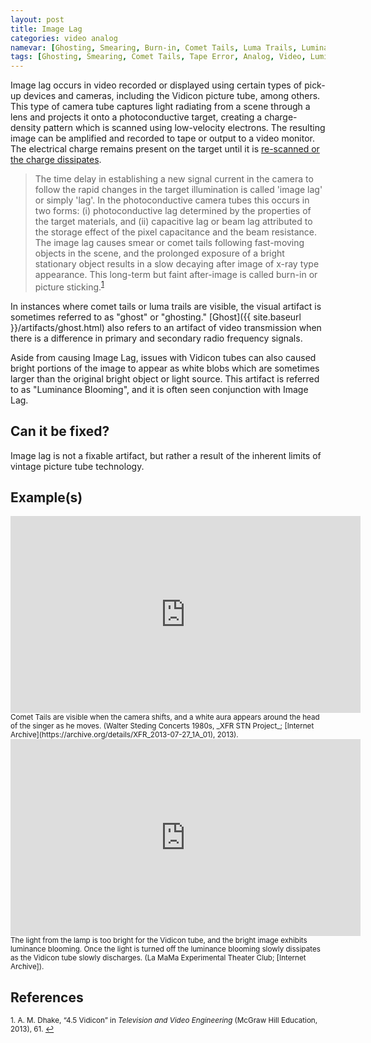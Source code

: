 ```yaml
---
layout: post
title: Image Lag
categories: video analog
namevar: [Ghosting, Smearing, Burn-in, Comet Tails, Luma Trails, Luminance Blooming]
tags: [Ghosting, Smearing, Comet Tails, Tape Error, Analog, Video, Luminance Blooming]
---
```


Image lag occurs in video recorded or displayed using certain types of pick-up devices and cameras, including the Vidicon picture tube, among others. This type of camera tube captures light radiating from a scene through a lens and projects it onto a photoconductive target, creating a charge-density pattern which is scanned using low-velocity electrons. The resulting image can be amplified and recorded to tape or output to a video monitor. The electrical charge remains present on the target until it is [re-scanned or the charge dissipates](http://en.wikipedia.org/wiki/Video_camera_tube).

<blockquote>The time delay in establishing a new signal current in the camera to follow the rapid changes in the target illumination is called 'image lag' or simply 'lag'. In the photoconductive camera tubes this occurs in two forms: (i) photoconductive lag determined by the properties of the target materials, and (ii) capacitive lag or beam lag attributed to the storage effect of the pixel capacitance and the beam resistance. The image lag causes smear or comet tails following fast-moving objects in the scene, and the prolonged exposure of a bright stationary object results in a slow decaying after image of x-ray type appearance. This long-term but faint after-image is called burn-in or picture sticking.<sup><a href="#fn1" id="ref1">1</a></sup></blockquote>    

In instances where comet tails or luma trails are visible, the visual artifact is sometimes referred to as "ghost" or "ghosting." [Ghost]({{ site.baseurl }}/artifacts/ghost.html) also refers to an artifact of video transmission when there is a difference in primary and secondary radio frequency signals.

Aside from causing Image Lag, issues with Vidicon tubes can also caused bright portions of the image to appear as white blobs which are sometimes larger than the original bright object or light source. This artifact is referred to as "Luminance Blooming", and it is often seen conjunction with Image Lag.

## Can it be fixed?

Image lag is not a fixable artifact, but rather a result of the inherent limits of vintage picture tube technology.

## Example(s)

<iframe src="https://archive.org/embed/AVAAAvaaGhostTest03" width="560" height="315" frameborder="0" webkitallowfullscreen="true" mozallowfullscreen="true" allowfullscreen></iframe><br>
<sub>Comet Tails are visible when the camera shifts, and a white aura appears around the head of the singer as he moves. (Walter Steding Concerts 1980s, _XFR STN Project_; [Internet Archive](https://archive.org/details/XFR_2013-07-27_1A_01), 2013).</sub>

<iframe src="https://archive.org/embed/LuminanceBloom" width="560" height="315" frameborder="0" webkitallowfullscreen="true" mozallowfullscreen="true" allowfullscreen></iframe><br>
<sub>The light from the lamp is too bright for the Vidicon tube, and the bright image exhibits luminance blooming. Once the light is turned off the luminance blooming slowly dissipates as the Vidicon tube slowly discharges. (La MaMa Experimental Theater Club; [Internet Archive]).</sub>

## References

<sup id="fn1">1. A. M. Dhake, “4.5 Vidicon” in _Television and Video Engineering_ (McGraw Hill Education, 2013), 61. <a href="#ref1" title="Jump back to footnote 1 in the text.">↩</a></sup>  
